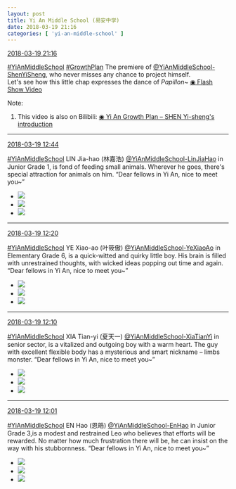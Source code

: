 ```yaml
---
layout: post
title: Yi An Middle School (易安中学)
date: 2018-03-19 21:16
categories: [ 'yi-an-middle-school' ]
---
```


<div class="weibo-info">
  <a href="https://weibo.com/6074218720/G88wK0mWM">2018-03-19 21:16</a>
</div>

[#YiAnMiddleSchool](https://weibo.com/p/100808e5c67e0668537d4caddefd946dcff208/super_index) [#GrowthPlan](https://weibo.com/p/100808fe7264e4339c41df171df3260846e152) The premiere of [@YiAnMiddleSchool-ShenYiSheng](https://weibo.com/u/6507103706), who never misses any chance to project himself.  
Let's see how this little chap expresses the dance of *Papillon*~ [◉ Flash Show Video](https://www.miaopai.com/show/9-~xGGlt1nArbPAxqU-FGwWq7-StIbgsROrtdQ__.htm)

<!-- more -->

Note:
1. This video is also on Bilibili: [◉ Yi An Growth Plan – SHEN Yi-sheng's introduction](https://www.bilibili.com/video/av21004358)

---

<div class="weibo-info">
  <a href="https://weibo.com/6074218720/G85aS8h5h">2018-03-19 12:44</a>
</div>

[#YiAnMiddleSchool](https://weibo.com/p/100808e5c67e0668537d4caddefd946dcff208/super_index) LIN Jia-hao (林嘉浩) [@YiAnMiddleSchool-LinJiaHao](https://weibo.com/6210352257) in Junior Grade 1, is fond of feeding small animals. Wherever he goes, there's special attraction for animals on him. “Dear fellows in Yi An, nice to meet you~”

<ul class="weibo-pic-list-1">
  <li class="weibo-pic">
    <a href="//wx3.sinaimg.cn/mw690/006D4NLGly1fpi0cjm3r1j315o15otia.jpg"><img src="//wx3.sinaimg.cn/thumb150/006D4NLGly1fpi0cjm3r1j315o15otia.jpg"/></a>
  </li>
  <li class="weibo-pic">
    <a href="//wx2.sinaimg.cn/mw690/006D4NLGly1fpi0cezo1fj325q38kacx.jpg"><img src="//wx2.sinaimg.cn/thumb150/006D4NLGly1fpi0cezo1fj325q38kacx.jpg"/></a>
  </li>
  <li class="weibo-pic">
    <a href="//wx3.sinaimg.cn/mw690/006D4NLGly1fpi0cmyxsjj30m80vfwqe.jpg"><img src="//wx3.sinaimg.cn/thumb150/006D4NLGly1fpi0cmyxsjj30m80vfwqe.jpg"/></a>
  </li>
</ul>

---

<div class="weibo-info">
  <a href="https://weibo.com/6074218720/G850ZgBHm">2018-03-19 12:20</a>
</div>

[#YiAnMiddleSchool](https://weibo.com/p/100808e5c67e0668537d4caddefd946dcff208/super_index) YE Xiao-ao (叶筱傲) [@YiAnMiddleSchool-YeXiaoAo](https://weibo.com/u/6340485168) in Elementary Grade 6, is a quick-witted and quirky little boy. His brain is filled with unrestrained thoughts, with wicked ideas popping out time and again. “Dear fellows in Yi An, nice to meet you~”

<ul class="weibo-pic-list-1">
  <li class="weibo-pic">
    <a href="//wx3.sinaimg.cn/mw690/006D4NLGly1fpi0benibrj315o15owom.jpg"><img src="//wx3.sinaimg.cn/thumb150/006D4NLGly1fpi0benibrj315o15owom.jpg"/></a>
  </li>
  <li class="weibo-pic">
    <a href="//wx1.sinaimg.cn/mw690/006D4NLGly1fpi0bfik5sj31sq2p2tb6.jpg"><img src="//wx1.sinaimg.cn/thumb150/006D4NLGly1fpi0bfik5sj31sq2p2tb6.jpg"/></a>
  </li>
  <li class="weibo-pic">
    <a href="//wx4.sinaimg.cn/mw690/006D4NLGly1fpi0bc4nrjj30m80vfnaa.jpg"><img src="//wx4.sinaimg.cn/thumb150/006D4NLGly1fpi0bc4nrjj30m80vfnaa.jpg"/></a>
  </li>
</ul>

---

<div class="weibo-info">
  <a href="https://weibo.com/6074218720/G84Xdd99W">2018-03-19 12:10</a>
</div>

[#YiAnMiddleSchool](https://weibo.com/p/100808e5c67e0668537d4caddefd946dcff208/super_index) XIA Tian-yi (夏天一) [@YiAnMiddleSchool-XiaTianYi](https://weibo.com/6286030291) in senior sector, is a vitalized and outgoing boy with a warm heart. The guy with excellent flexible body has a mysterious and smart nickname – limbs monster. “Dear fellows in Yi An, nice to meet you~”

<ul class="weibo-pic-list-1">
  <li class="weibo-pic">
    <a href="//wx4.sinaimg.cn/mw690/006D4NLGly1fpi01unx32j315o15o12q.jpg"><img src="//wx4.sinaimg.cn/thumb150/006D4NLGly1fpi01unx32j315o15o12q.jpg"/></a>
  </li>
  <li class="weibo-pic">
    <a href="//wx2.sinaimg.cn/mw690/006D4NLGly1fpi01v0188j31sc2to0vf.jpg"><img src="//wx2.sinaimg.cn/thumb150/006D4NLGly1fpi01v0188j31sc2to0vf.jpg"/></a>
  </li>
  <li class="weibo-pic">
    <a href="//wx1.sinaimg.cn/mw690/006D4NLGly1fpi01tsttlj30m80vf7fa.jpg"><img src="//wx1.sinaimg.cn/thumb150/006D4NLGly1fpi01tsttlj30m80vf7fa.jpg"/></a>
  </li>
</ul>

---

<div class="weibo-info">
  <a href="https://weibo.com/6074218720/G84TkFUkg">2018-03-19 12:01</a>
</div>

[#YiAnMiddleSchool](https://weibo.com/p/100808e5c67e0668537d4caddefd946dcff208/super_index) EN Hao (恩皓) [@YiAnMiddleSchool-EnHao](https://weibo.com/u/6346318257) in Junior Grade 3,is a modest and restrained Leo who believes that efforts will be rewarded. No matter how much frustration there will be, he can insist on the way with his stubbornness. “Dear fellows in Yi An, nice to meet you~”

<ul class="weibo-pic-list-1">
  <li class="weibo-pic">
    <a href="//wx1.sinaimg.cn/mw690/006D4NLGly1fphzrejpt2j315o15o47r.jpg"><img src="//wx1.sinaimg.cn/thumb150/006D4NLGly1fphzrejpt2j315o15o47r.jpg"/></a>
  </li>
  <li class="weibo-pic">
    <a href="//wx1.sinaimg.cn/mw690/006D4NLGly1fphzreq5joj31yh2xq76w.jpg"><img src="//wx1.sinaimg.cn/thumb150/006D4NLGly1fphzreq5joj31yh2xq76w.jpg"/></a>
  </li>
  <li class="weibo-pic">
    <a href="//wx1.sinaimg.cn/mw690/006D4NLGly1fphzrf0ei4j30m80vfk3f.jpg"><img src="//wx1.sinaimg.cn/thumb150/006D4NLGly1fphzrf0ei4j30m80vfk3f.jpg"/></a>
  </li>
</ul>
